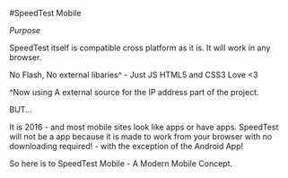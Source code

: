 #SpeedTest Mobile 

*Purpose*

SpeedTest itself is compatible cross platform as it is. It will work in any browser. 

 No Flash, No external libaries^ - Just JS HTML5 and CSS3 Love <3

^Now using A external source for the IP address part of the project. 

BUT...


It is 2016 - and most mobile sites look like apps or have apps. SpeedTest will not be a app because it is made to work from your browser
with no downloading required! - with the exception of the Android App!

So here is to SpeedTest Mobile - A Modern Mobile Concept. 

